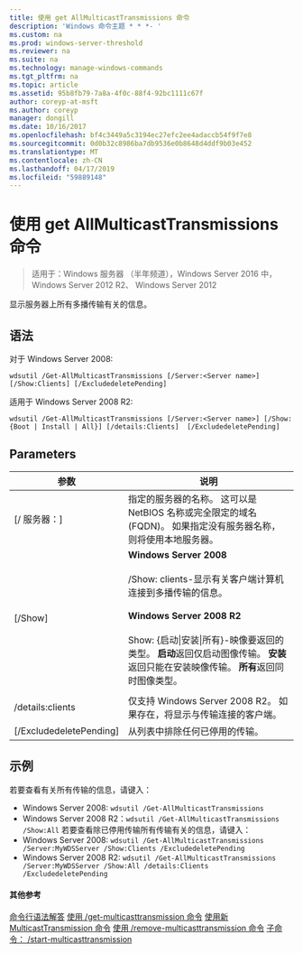 ```yaml
---
title: 使用 get AllMulticastTransmissions 命令
description: 'Windows 命令主题 * * *- '
ms.custom: na
ms.prod: windows-server-threshold
ms.reviewer: na
ms.suite: na
ms.technology: manage-windows-commands
ms.tgt_pltfrm: na
ms.topic: article
ms.assetid: 95b8fb79-7a8a-4f0c-88f4-92bc1111c67f
author: coreyp-at-msft
ms.author: coreyp
manager: dongill
ms.date: 10/16/2017
ms.openlocfilehash: bf4c3449a5c3194ec27efc2ee4adaccb54f9f7e8
ms.sourcegitcommit: 0d0b32c8986ba7db9536e0b8648d4ddf9b03e452
ms.translationtype: MT
ms.contentlocale: zh-CN
ms.lasthandoff: 04/17/2019
ms.locfileid: "59889148"
---
```

# <a name="using-the-get-allmulticasttransmissions-command"></a>使用 get AllMulticastTransmissions 命令

>适用于：Windows 服务器 （半年频道），Windows Server 2016 中，Windows Server 2012 R2、 Windows Server 2012

显示服务器上所有多播传输有关的信息。
## <a name="syntax"></a>语法
对于 Windows Server 2008:
```
wdsutil /Get-AllMulticastTransmissions [/Server:<Server name>] [/Show:Clients] [/ExcludedeletePending]
```
适用于 Windows Server 2008 R2:
```
wdsutil /Get-AllMulticastTransmissions [/Server:<Server name>] [/Show:{Boot | Install | All}] [/details:Clients]  [/ExcludedeletePending]
```
## <a name="parameters"></a>Parameters
|参数|说明|
|-------|--------|
|[/ 服务器：<Server name>]|指定的服务器的名称。 这可以是 NetBIOS 名称或完全限定的域名 (FQDN)。 如果指定没有服务器名称，则将使用本地服务器。|
|[/Show]|**Windows Server 2008**<br /><br />/Show: clients-显示有关客户端计算机连接到多播传输的信息。<br /><br />**Windows Server 2008 R2**<br /><br />Show: {启动&#124;安装&#124;所有}-映像要返回的类型。                                **启动**返回仅启动图像传输。                                  **安装**返回只能在安装映像传输。 **所有**返回同时图像类型。|
|||
|/details:clients|仅支持 Windows Server 2008 R2。 如果存在，将显示与传输连接的客户端。|
|[/ExcludedeletePending]|从列表中排除任何已停用的传输。|
## <a name="BKMK_examples"></a>示例
若要查看有关所有传输的信息，请键入：
-   Windows Server 2008: `wdsutil /Get-AllMulticastTransmissions`
-   Windows Server 2008 R2：`wdsutil /Get-AllMulticastTransmissions /Show:All` 若要查看除已停用传输所有传输有关的信息，请键入：
-   Windows Server 2008: `wdsutil /Get-AllMulticastTransmissions /Server:MyWDSServer /Show:Clients /ExcludedeletePending`
-   Windows Server 2008 R2: `wdsutil /Get-AllMulticastTransmissions /Server:MyWDSServer /Show:All /details:Clients /ExcludedeletePending`
#### <a name="additional-references"></a>其他参考
[命令行语法解答](command-line-syntax-key.md)
[使用 /get-multicasttransmission 命令](using-the-get-multicasttransmission-command.md)
[使用新 MulticastTransmission 命令](using-the-new-multicasttransmission-command.md)
[使用 /remove-multicasttransmission 命令](using-the-remove-multicasttransmission-command.md)
[子命令： /start-multicasttransmission](subcommand-start-multicasttransmission.md)
